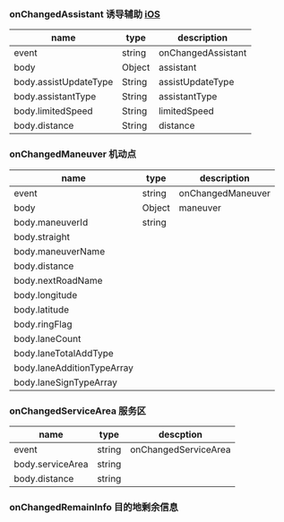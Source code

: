### onChangedAssistant 诱导辅助 [iOS](http://jianshu.io)

name                  | type   | description
----------------------|--------|-------------------
event                 | string | onChangedAssistant
body                  | Object | assistant
body.assistUpdateType | String | assistUpdateType
body.assistantType    | String | assistantType
body.limitedSpeed     | String | limitedSpeed
body.distance         | String | distance

### onChangedManeuver 机动点

name                       | type   | description
---------------------------|--------|------------------
event                      | string | onChangedManeuver
body                       | Object | maneuver
body.maneuverId            | string |
body.straight              |        |
body.maneuverName          |        |
body.distance              |        |
body.nextRoadName          |        |
body.longitude             |        |
body.latitude              |        |
body.ringFlag              |        |
body.laneCount             |        |
body.laneTotalAddType      |        |
body.laneAdditionTypeArray |        |
body.laneSignTypeArray     |        |

### onChangedServiceArea 服务区

name             | type   | descption
-----------------|--------|---------------------
event            | string | onChangedServiceArea
body.serviceArea | string |
body.distance    | string |

### onChangedRemainInfo 目的地剩余信息
